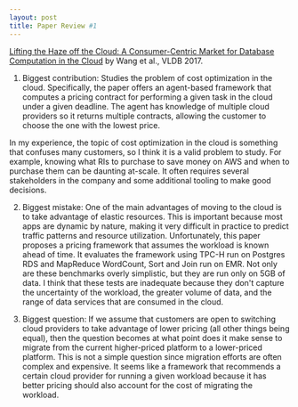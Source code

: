 ```yaml
---
layout: post
title: Paper Review #1
---
```


<a href="http://www.vldb.org/pvldb/vol10/p373-wang.pdf">Lifting the Haze off the Cloud: A Consumer-Centric Market for Database Computation in the Cloud</a> by Wang et al., VLDB 2017. 

1) Biggest contribution: Studies the problem of cost optimization in the cloud. Specifically, the paper offers an agent-based framework that computes a pricing contract for performing a given task in the cloud under a given deadline. The agent has knowledge of multiple cloud providers so it returns multiple contracts, allowing the customer to choose the one with the lowest price. 

In my experience, the topic of cost optimization in the cloud is something that confuses many customers, so I think it is a valid problem to study. For example, knowing what RIs to purchase to save money on AWS and when to purchase them can be daunting at-scale. It often requires several stakeholders in the company and some additional tooling to make good decisions. 

2) Biggest mistake: One of the main advantages of moving to the cloud is to take advantage of elastic resources. This is important because most apps are dynamic by nature, making it very difficult in practice to predict traffic patterns and resource utilization. Unfortunately, this paper proposes a pricing framework that assumes the workload is known ahead of time. It evaluates the framework using TPC-H run on Postgres RDS and MapReduce WordCount, Sort and Join run on EMR. Not only are these benchmarks overly simplistic, but they are run only on 5GB of data. I think that these tests are inadequate because they don't capture the uncertainty of the workload, the greater volume of data, and the range of data services that are consumed in the cloud. 

3) Biggest question: If we assume that customers are open to switching cloud providers to take advantage of lower pricing (all other things being equal), then the question becomes at what point does it make sense to migrate from the current higher-priced platform to a lower-priced platform. This is not a simple question since migration efforts are often complex and expensive. It seems like a framework that recommends a certain cloud provider for running a given workload because it has better pricing should also account for the cost of migrating the workload. 